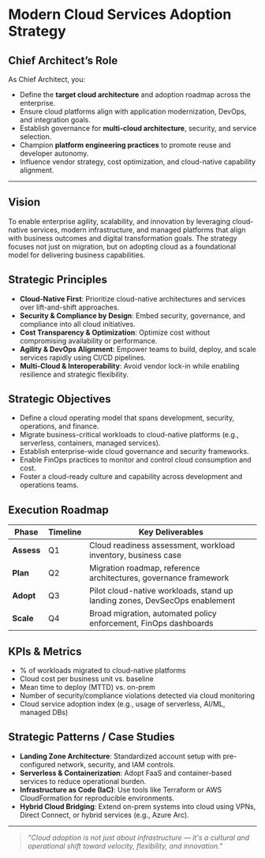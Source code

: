 # Modern Cloud Services Adoption Strategy

## Chief Architect’s Role

As Chief Architect, you:
- Define the **target cloud architecture** and adoption roadmap across the enterprise.
- Ensure cloud platforms align with application modernization, DevOps, and integration goals.
- Establish governance for **multi-cloud architecture**, security, and service selection.
- Champion **platform engineering practices** to promote reuse and developer autonomy.
- Influence vendor strategy, cost optimization, and cloud-native capability alignment.

---

## Vision

To enable enterprise agility, scalability, and innovation by leveraging cloud-native services, modern infrastructure, and managed platforms that align with business outcomes and digital transformation goals. The strategy focuses not just on migration, but on adopting cloud as a foundational model for delivering business capabilities.

## Strategic Principles

- **Cloud-Native First**: Prioritize cloud-native architectures and services over lift-and-shift approaches.
- **Security & Compliance by Design**: Embed security, governance, and compliance into all cloud initiatives.
- **Cost Transparency & Optimization**: Optimize cost without compromising availability or performance.
- **Agility & DevOps Alignment**: Empower teams to build, deploy, and scale services rapidly using CI/CD pipelines.
- **Multi-Cloud & Interoperability**: Avoid vendor lock-in while enabling resilience and strategic flexibility.

## Strategic Objectives

- Define a cloud operating model that spans development, security, operations, and finance.
- Migrate business-critical workloads to cloud-native platforms (e.g., serverless, containers, managed services).
- Establish enterprise-wide cloud governance and security frameworks.
- Enable FinOps practices to monitor and control cloud consumption and cost.
- Foster a cloud-ready culture and capability across development and operations teams.

## Execution Roadmap

| Phase       | Timeline | Key Deliverables |
|-------------|----------|------------------|
| **Assess**   | Q1       | Cloud readiness assessment, workload inventory, business case |
| **Plan**     | Q2       | Migration roadmap, reference architectures, governance framework |
| **Adopt**    | Q3       | Pilot cloud-native workloads, stand up landing zones, DevSecOps enablement |
| **Scale**    | Q4       | Broad migration, automated policy enforcement, FinOps dashboards |

## KPIs & Metrics

- % of workloads migrated to cloud-native platforms
- Cloud cost per business unit vs. baseline
- Mean time to deploy (MTTD) vs. on-prem
- Number of security/compliance violations detected via cloud monitoring
- Cloud service adoption index (e.g., usage of serverless, AI/ML, managed DBs)

## Strategic Patterns / Case Studies

- **Landing Zone Architecture**: Standardized account setup with pre-configured network, security, and IAM controls.
- **Serverless & Containerization**: Adopt FaaS and container-based services to reduce operational burden.
- **Infrastructure as Code (IaC)**: Use tools like Terraform or AWS CloudFormation for reproducible environments.
- **Hybrid Cloud Bridging**: Extend on-prem systems into cloud using VPNs, Direct Connect, or hybrid services (e.g., Azure Arc).

---

> _“Cloud adoption is not just about infrastructure — it's a cultural and operational shift toward velocity, flexibility, and innovation.”_

